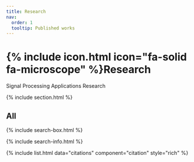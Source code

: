 ```yaml
---
title: Research
nav:
  order: 1
  tooltip: Published works
---
```


# {% include icon.html icon="fa-solid fa-microscope" %}Research

Signal Processing Applications Research

{% include section.html %}
<!---
## Highlighted

{% include citation.html lookup="Open collaborative writing with Manubot" style="rich" %}

{% include section.html %}
-->
## All

{% include search-box.html %}

{% include search-info.html %}

{% include list.html data="citations" component="citation" style="rich" %}
